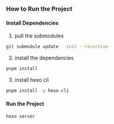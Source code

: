 ### How to Run the Project
#### Install Dependencies
1. pull the submodules
```bash
git submodule update --init --recursive
``` 
2. install the dependencies
```bash
pnpm install
```
3. install hexo cli
```bash
pnpm install -g hexo-cli
```
#### Run the Project
```bash
hexo server
```